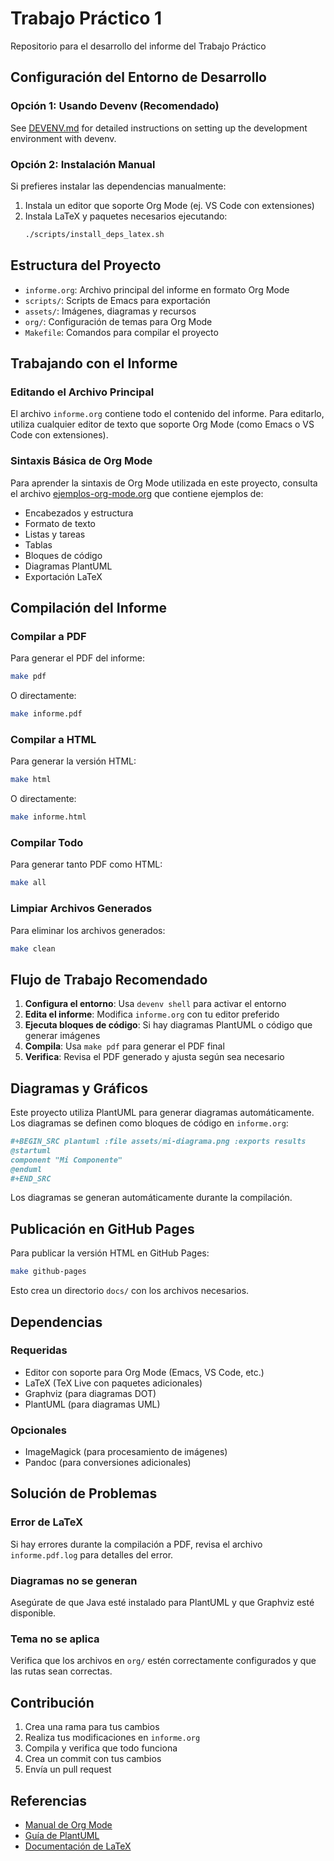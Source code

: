 # Trabajo Práctico 1

Repositorio para el desarrollo del informe del Trabajo Práctico

## Configuración del Entorno de Desarrollo

### Opción 1: Usando Devenv (Recomendado)

See [DEVENV.md](DEVENV.md) for detailed instructions on setting up the development environment with devenv.
### Opción 2: Instalación Manual

Si prefieres instalar las dependencias manualmente:

1. Instala un editor que soporte Org Mode (ej. VS Code con extensiones)
2. Instala LaTeX y paquetes necesarios ejecutando:
    ```bash
    ./scripts/install_deps_latex.sh
    ```
## Estructura del Proyecto

- `informe.org`: Archivo principal del informe en formato Org Mode
- `scripts/`: Scripts de Emacs para exportación
- `assets/`: Imágenes, diagramas y recursos
- `org/`: Configuración de temas para Org Mode
- `Makefile`: Comandos para compilar el proyecto

## Trabajando con el Informe

### Editando el Archivo Principal

El archivo `informe.org` contiene todo el contenido del informe. Para editarlo, utiliza cualquier editor de texto que soporte Org Mode (como Emacs o VS Code con extensiones).
### Sintaxis Básica de Org Mode

Para aprender la sintaxis de Org Mode utilizada en este proyecto, consulta el archivo [ejemplos-org-mode.org](ejemplos-org-mode.org) que contiene ejemplos de:

- Encabezados y estructura
- Formato de texto
- Listas y tareas
- Tablas
- Bloques de código
- Diagramas PlantUML
- Exportación LaTeX

## Compilación del Informe

### Compilar a PDF

Para generar el PDF del informe:

```bash
make pdf
```

O directamente:

```bash
make informe.pdf
```

### Compilar a HTML

Para generar la versión HTML:

```bash
make html
```

O directamente:

```bash
make informe.html
```

### Compilar Todo

Para generar tanto PDF como HTML:

```bash
make all
```

### Limpiar Archivos Generados

Para eliminar los archivos generados:

```bash
make clean
```

## Flujo de Trabajo Recomendado

1. **Configura el entorno**: Usa `devenv shell` para activar el entorno
2. **Edita el informe**: Modifica `informe.org` con tu editor preferido
3. **Ejecuta bloques de código**: Si hay diagramas PlantUML o código que generar imágenes
4. **Compila**: Usa `make pdf` para generar el PDF final
5. **Verifica**: Revisa el PDF generado y ajusta según sea necesario

## Diagramas y Gráficos

Este proyecto utiliza PlantUML para generar diagramas automáticamente. Los diagramas se definen como bloques de código en `informe.org`:

```org
#+BEGIN_SRC plantuml :file assets/mi-diagrama.png :exports results
@startuml
component "Mi Componente"
@enduml
#+END_SRC
```

Los diagramas se generan automáticamente durante la compilación.

## Publicación en GitHub Pages

Para publicar la versión HTML en GitHub Pages:

```bash
make github-pages
```

Esto crea un directorio `docs/` con los archivos necesarios.

## Dependencias

### Requeridas
- Editor con soporte para Org Mode (Emacs, VS Code, etc.)
- LaTeX (TeX Live con paquetes adicionales)
- Graphviz (para diagramas DOT)
- PlantUML (para diagramas UML)

### Opcionales
- ImageMagick (para procesamiento de imágenes)
- Pandoc (para conversiones adicionales)

## Solución de Problemas

### Error de LaTeX
Si hay errores durante la compilación a PDF, revisa el archivo `informe.pdf.log` para detalles del error.

### Diagramas no se generan
Asegúrate de que Java esté instalado para PlantUML y que Graphviz esté disponible.

### Tema no se aplica
Verifica que los archivos en `org/` estén correctamente configurados y que las rutas sean correctas.

## Contribución

1. Crea una rama para tus cambios
2. Realiza tus modificaciones en `informe.org`
3. Compila y verifica que todo funciona
4. Crea un commit con tus cambios
5. Envía un pull request

## Referencias

- [Manual de Org Mode](https://orgmode.org/manual/)
- [Guía de PlantUML](https://plantuml.com/)
- [Documentación de LaTeX](https://www.latex-project.org/)
